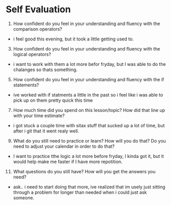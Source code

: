 # Self Evaluation

1. How confident do you feel in your understanding and fluency with the comparison operators?

- i feel good this evening, but it took a little getting used to.

3. How confident do you feel in your understanding and fluency with the logical operators?

- i want to work with them a lot more befor fryday, but I was able to do the chalanges so thats something.

5. How confident do you feel in your understanding and fluency with the if statements?

- ive worked with if statments a little in the past so i feel like i was able to pick up on them pretty quick this time

7. How much time did you spend on this lesson/topic? How did that line up with your time estimate?

- i got stuck a couple time with sitax stuff that sucked up a lot of time, but after i git that it went realy well.

9. What do you still need to practice or learn? How will you do that? Do you need to adjust your calendar in order to do that?

- I want to practice tthe logic a lot more before fryday, I kinda got it, but it would help make me faster if I have more repotition. 

11. What questions do you still have? How will you get the answers you need?
- ask.. i need to start doing that more, ive realized that im usely just sitting through a problem for longer than needed when i could just ask someone.
